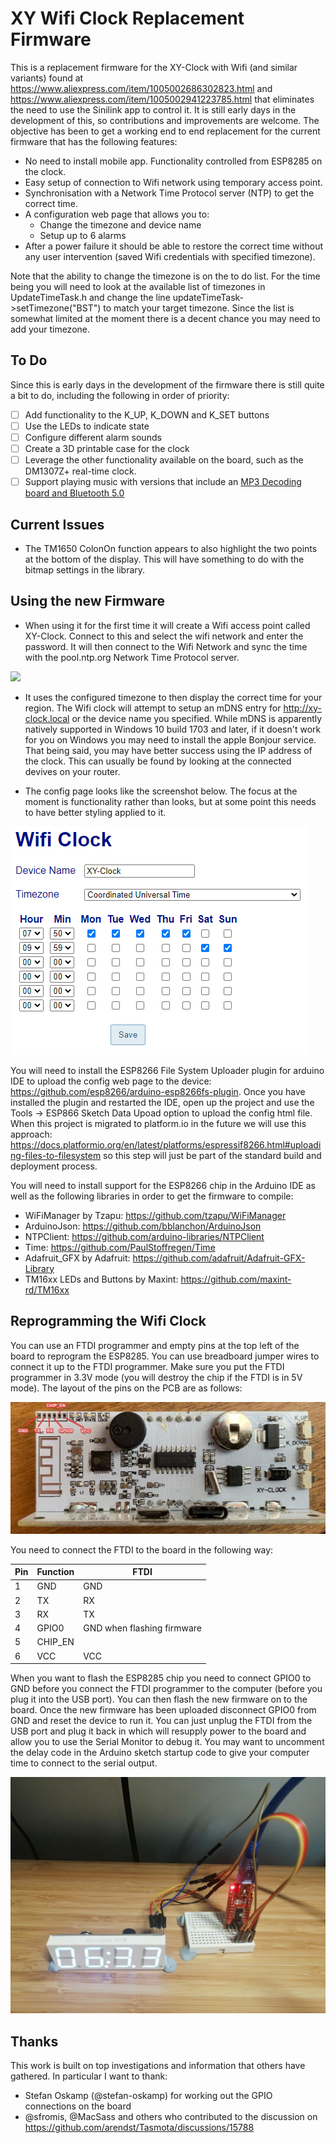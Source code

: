 # XY Wifi Clock Replacement Firmware
This is a replacement firmware for the XY-Clock with Wifi (and similar variants) found at https://www.aliexpress.com/item/1005002686302823.html and https://www.aliexpress.com/item/1005002941223785.html that eliminates the need to use the Sinilink app to control it. It is still early days in the development of this, so contributions and improvements are welcome. The objective has been to get a working end to end replacement for the current firmware that has the following features:
* No need to install mobile app. Functionality controlled from ESP8285 on the clock.
* Easy setup of connection to Wifi network using temporary access point.
* Synchronisation with a Network Time Protocol server (NTP) to get the correct time.
* A configuration web page that allows you to:
  * Change the timezone and device name
  * Setup up to 6 alarms
* After a power failure it should be able to restore the correct time without any user intervention (saved Wifi credentials with specified timezone).

Note that the ability to change the timezone is on the to do list. For the time being you will need to look at the available list of timezones in UpdateTimeTask.h and change the line updateTimeTask->setTimezone("BST") to match your target timezone. Since the list is somewhat limited at the moment there is a decent chance you may need to add your timezone.

## To Do
Since this is early days in the development of the firmware there is still quite a bit to do, including the following in order of priority:
 - [ ] Add functionality to the K_UP,  K_DOWN and K_SET buttons
 - [ ] Use the LEDs to indicate state
 - [ ] Configure different alarm sounds
 - [ ] Create a 3D printable case for the clock
 - [ ] Leverage the other functionality available on the board, such as the DM1307Z+ real-time clock. 
 - [ ] Support playing music with versions that include an [MP3 Decoding board and Bluetooth 5.0](https://www.aliexpress.com/item/1005002933216217.html)
 
## Current Issues
* The TM1650 ColonOn function appears to also highlight the two points at the bottom of the display. This will have something to do with the bitmap settings in the library.

## Using the new Firmware
* When using it for the first time it will create a Wifi access point called XY-Clock. Connect to this and select the wifi network and enter the password. It will then connect to the Wifi Network and sync the time with the pool.ntp.org Network Time Protocol server.

<img src="https://camo.githubusercontent.com/25be9c499e4b7b5e01a8bce1c58263084c40f3b2c4647f5c9ef62d6d5a3c9792/687474703a2f2f692e696d6775722e636f6d2f595076573965716c2e706e67" height="300px" />

* It uses the configured timezone to then display the correct time for your region. The Wifi clock will attempt to setup an mDNS entry for http://xy-clock.local or the device name you specified. While mDNS is apparently natively supported in Windows 10 build 1703 and later, if it doesn't work for you on Windows you may need to install the apple  Bonjour service. That being said, you may have better success using the IP address of the clock. This can usually be found by looking at the connected devives on your router.

* The config page looks like the screenshot below. The focus at the moment is functionality rather than looks, but at some point this needs to have better styling applied to it.

![image](./Documentation/Images/XY-Clock-Config.png)

You will need to install the ESP8266 File System Uploader plugin for arduino IDE to upload the config web page to the device: https://github.com/esp8266/arduino-esp8266fs-plugin. Once you have installed the plugin and restarted the IDE, open up the project and use the Tools -> ESP866 Sketch Data Upoad option to upload the config html file. When this project is migrated to platform.io in the future we will use this approach: https://docs.platformio.org/en/latest/platforms/espressif8266.html#uploading-files-to-filesystem so this step will just be part of the standard build and deployment process.

You will need to install support for the ESP8266 chip in the Arduino IDE as well as the following libraries in order to get the firmware to compile:
* WiFiManager by Tzapu: https://github.com/tzapu/WiFiManager
* ArduinoJson: https://github.com/bblanchon/ArduinoJson
* NTPClient: https://github.com/arduino-libraries/NTPClient
* Time: https://github.com/PaulStoffregen/Time
* Adafruit_GFX by Adafruit: https://github.com/adafruit/Adafruit-GFX-Library
* TM16xx LEDs and Buttons by Maxint: https://github.com/maxint-rd/TM16xx

## Reprogramming the Wifi Clock
You can use an FTDI programmer and empty pins at the top left of the board to reprogram the ESP8285. You can use breadboard jumper wires to connect it up to the FTDI programmer. Make sure you put the FTDI programmer in 3.3V mode (you will destroy the chip if the FTDI is in 5V mode). The layout of the pins on the PCB are as follows:

![image](./Documentation/Images/XY-Clock-Labelled.jpg)

You need to connect the FTDI to the board in the following way:

| Pin  | Function | FTDI |
| ---- | -------- |----- |
| 1    | GND      | GND  |
| 2    | TX       | RX   |
| 3    | RX       | TX   |
| 4    | GPIO0    | GND when flashing firmware |
| 5    | CHIP_EN  |      |
| 6    | VCC      | VCC  |

When you want to flash the ESP8285 chip you need to connect GPIO0 to GND before you connect the FTDI programmer to the computer (before you plug it into the USB port). You can then flash the new firmware on to the board. Once the new firmware has been uploaded disconnect GPIO0 from GND and reset the device to run it. You can just unplug the FTDI from the USB port and plug it back in which will resupply power to the board and allow you to use the Serial Monitor to debug it. You may want to uncomment the delay code in the Arduino sketch startup code to give your computer time to connect to the serial output.

![image](./Documentation/Images/Flashing-wifi-clock.jpg)

## Thanks
This work is built on top investigations and information that others have gathered. In particular I want to thank:
* Stefan Oskamp (@stefan-oskamp) for working out the GPIO connections on the board
* @sfromis, @MacSass and others who contributed to the discussion on https://github.com/arendst/Tasmota/discussions/15788